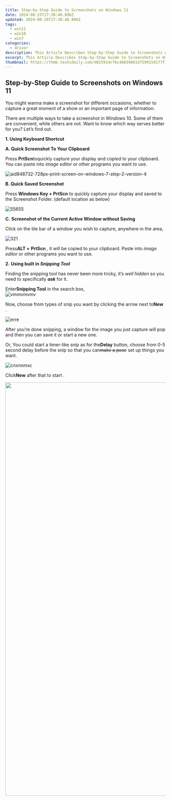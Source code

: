 ```yaml
---
title: Step-by-Step Guide to Screenshots on Windows 11
date: 2024-08-25T17:30:48.896Z
updated: 2024-08-26T17:30:48.896Z
tags:
  - win11
  - win10
  - win7
categories:
  - driver
description: This Article Describes Step-by-Step Guide to Screenshots on Windows 11
excerpt: This Article Describes Step-by-Step Guide to Screenshots on Windows 11
thumbnail: https://thmb.techidaily.com/d825914cfbc46b59661d759915d177f1c0fb99c790ab448227f71d61ed6c5f61.jpg
---
```


## Step-by-Step Guide to Screenshots on Windows 11

You might wanna make a screenshot for different occasions, whether to capture a great moment of a show or an important page of information.  
  
There are multiple ways to take a screenshot in Windows 10\. Some of them are convenient, while others are not. Want to know which way serves better for you? Let’s find out.   
  
**1\. Using Keyboard Shortcut**   
  
 **A. Quick Screenshot To Your Clipboard** 
  
Press **PrtScn**toquickly capture your display and copied to your clipboard. You can paste into _image editor_ or other programs you want to use.   
  
![aid848732-728px-print-screen-on-windows-7-step-2-version-4](https://images.drivereasy.com/wp-content/uploads/2016/10/taking-a-screenshot-in-windows-10-6380.jpg)   
  
 **B. Quick Saved Screenshot** 
  
Press **Windows Key + PrtScn** to  quickly capture your display and saved to the Screenshot Folder. (default location as below)  
  
![55655](https://images.drivereasy.com/wp-content/uploads/2016/10/taking-a-screenshot-in-windows-10-6381.png)   
  
**C.** **Screenshot of the Current Active Window without Saving**   
  
 Click on the tile bar of a window you wish to capture, anywhere in the area,  
  
![321](https://images.drivereasy.com/wp-content/uploads/2016/10/taking-a-screenshot-in-windows-10-6385.png)   
  
 Press**ALT +** **PrtScn** , it will be copied to your clipboard. Paste into _image editor_  or other programs you want to use.   
  
**2.**   **Using built in _Snipping Tool_** 
  
 Finding the snipping tool has never been more tricky, it’s _well hidden_  so you need to specifically **_ask_** for it.   
  
 Enter**Snipping Tool** in the search box,   
![vmmvmvmv](https://images.drivereasy.com/wp-content/uploads/2016/10/taking-a-screenshot-in-windows-10-6409.png)   
  
 Now, choose from types of snip you want by clicking the arrow next to**New** .  
  
![erre](https://images.drivereasy.com/wp-content/uploads/2016/10/taking-a-screenshot-in-windows-10-6388.png)   
  
 After you’re done snipping, a window for the image you just capture will pop and then you can save it or start a new one.   
  
 Or, You could start a timer-like snip as for the**Delay** button, choose from 0-5 second delay before the snip so that you can~~make a pose~~ set up things you want.   
  
![cnxnnmxc](https://images.drivereasy.com/wp-content/uploads/2016/10/taking-a-screenshot-in-windows-10-6391.png)   
  
 Click**New** after that  to  start  .

<ins class="adsbygoogle"
     style="display:block"
     data-ad-format="autorelaxed"
     data-ad-client="ca-pub-7571918770474297"
     data-ad-slot="1223367746"></ins>



<ins class="adsbygoogle"
     style="display:block"
     data-ad-client="ca-pub-7571918770474297"
     data-ad-slot="8358498916"
     data-ad-format="auto"
     data-full-width-responsive="true"></ins>



<!-- affiliate ads begin -->
<a href="https://boody-eco-wear.pxf.io/c/5597632/1572622/13846" target="_top" id="1572622"><img src="//a.impactradius-go.com/display-ad/13846-1572622" border="0" alt="" width="1000" height="1298"/></a><img height="0" width="0" src="https://imp.pxf.io/i/5597632/1572622/13846" style="position:absolute;visibility:hidden;" border="0" />
<!-- affiliate ads end -->